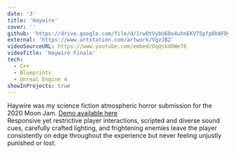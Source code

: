 ```yaml
---
date: '3'
title: 'Haywire'
cover: ''
github: 'https://drive.google.com/file/d/1rwOtVybU68o4uXnEKV75pfpOh8FDyy1R/view?usp=sharing'
external: 'https://www.artstation.com/artwork/VgzJBZ'
videoSourceURL: https://www.youtube.com/embed/OqQskd0We78
videoTitle: 'Haywire Finale'
tech:
  - C++
  - Blueprints
  - Unreal Engine 4
showInProjects: true
---
```


Haywire was my science fiction atmospheric horror submission for the 2020 Moon Jam. <a href="https://drive.google.com/file/d/1rwOtVybU68o4uXnEKV75pfpOh8FDyy1R/view?usp=sharing">Demo available here</a>  
Responsive yet restrictive player interactions, scripted and diverse sound cues, carefully crafted lighting, and frightening enemies leave the player consistently on edge throughout the experience but never feeling unjustly punished or lost.
